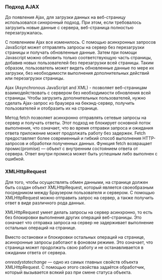 ### Подход AJAX
До появления Ajax, для загрузки данных на веб-страницу использовался синхронный подход. При этом, если требовалось загрузить новые данные с сервера, веб-страница полностью перезагружалась.

С появлением Ajax все изменилось. С помощью асинхронных запросов JavaScript может отправлять запросы на сервер без перезагрузки страницы и получать обновленные данные.
Затем при помощи Javascript можно обновить только соответствующую часть страницы, добавив новых пользователей без перезагрузки всей страницы. Таким образом, пользователь может видеть обновленные данные по мере их загрузки, без необходимости выполнения дополнительных действий или перезагрузки страницы.

Ajax (Asynchronous JavaScript and XML) - позволяет веб-страницам взаимодействовать с сервером без необходимости обновления всей страницы.
Чтобы загрузить дополнительных пользователей, нужно сделать Ajax-запрос из браузера на бекэнд-сервер, получить пользователей и отобразить их на странице.

Метод fetch позволяет асинхронно отправлять сетевые запросы на сервер и получать ответы. Этот подход не блокирует основной поток выполнения, что означает, что во время отправки запроса и ожидания ответа приложение может продолжать работу без задержек. Fetch предоставляет более современный и гибкий способ выполнения HTTP-запросов и обработки полученных данных.
Функция fetch возвращает промис(promise) — объект с внутренним состоянием ответа от сервера. Ответ внутри промиса может быть успешным либо выполнен с ошибкой.


### XMLHttpRequest
Для того, чтобы осуществлять обмен данными, на странице должен быть создан объект XMLHttpRequest, который является своеобразным посредником между Браузером пользователя и сервером. С помощью XMLHttpRequest можно отправить запрос на сервер, а также получить ответ в виде различного рода данных.

XMLHttpRequest умеет делать запросы на сервер асинхронно, то есть без блокировки выполнения других операций веб-страницы. Это означает что отправка запроса на сервер не задерживает выполнение остальных операций на странице.

Вместо остановки и блокировки остальных операций на странице, асинхронные запросы работают в фоновом режиме. Это означает, что страница может продолжать свою работу и не останавливается в ожидании ответа от сервера.

_onreadystatechange_ — одно из самых главных свойств объекта XMLHttpRequest. С помощью этого свойства задаётся обработчик, который вызывается всякий раз при смене статуса объекта.